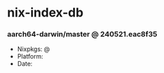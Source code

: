 # nix-index-db
### aarch64-darwin/master @ 240521.eac8f35
- Nixpkgs: @[](https://github.com/NixOS/nixpkgs/commit/eac8f3589db398718ea899564d5876fcb1c482a5)
- Platform: 
- Date: 
